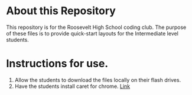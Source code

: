 About this Repository
======

This repository is for the Roosevelt High School coding club. The purpose of these files is to provide quick-start layouts for the Intermediate level students.

Instructions for use.
======
1. Allow the students to download the files locally on their flash drives.
2. Have the students install caret for chrome. [Link](https://chrome.google.com/webstore/detail/caret/fljalecfjciodhpcledpamjachpmelml?hl=en)
